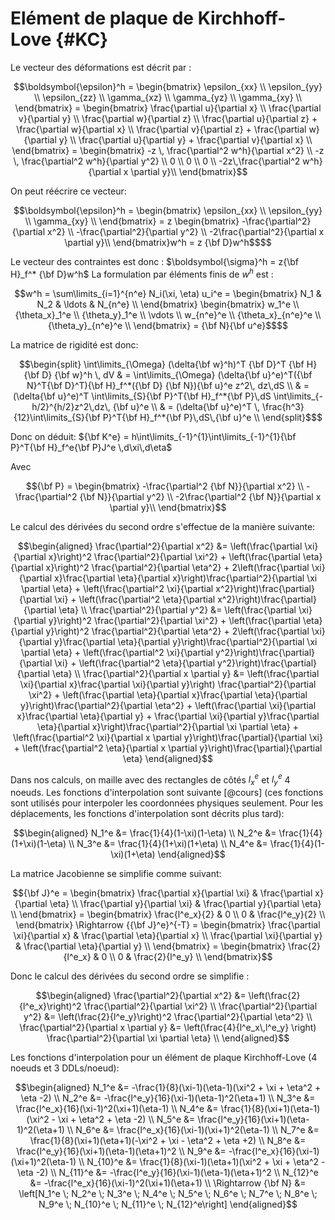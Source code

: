 # Elément de plaque de Kirchhoff-Love {#KC}

Le vecteur des déformations est décrit par :
```math
\boldsymbol{\epsilon}^h = \begin{bmatrix}
        \epsilon_{xx} \\
        \epsilon_{yy} \\
        \epsilon_{zz} \\
        \gamma_{xz} \\
        \gamma_{yz} \\
        \gamma_{xy} \\
    \end{bmatrix} = \begin{bmatrix}
        \frac{\partial u}{\partial x} \\
        \frac{\partial v}{\partial y} \\
        \frac{\partial w}{\partial z} \\
        \frac{\partial u}{\partial z} + \frac{\partial w}{\partial x} \\
        \frac{\partial v}{\partial z} + \frac{\partial w}{\partial y} \\
        \frac{\partial u}{\partial y} + \frac{\partial v}{\partial x} \\
    \end{bmatrix} = \begin{bmatrix}
        -z \, \frac{\partial^2 w^h}{\partial x^2} \\
        -z \, \frac{\partial^2 w^h}{\partial y^2} \\
         0 \\
         0 \\
         0 \\
         -2z\,\frac{\partial^2 w^h}{\partial x \partial y}\\
    \end{bmatrix}
```

On peut réécrire ce vecteur: 
```math
\boldsymbol{\epsilon}^h = \begin{bmatrix}
        \epsilon_{xx} \\
        \epsilon_{yy} \\
        \gamma_{xy} \\ 
    \end{bmatrix} = z \begin{bmatrix}
        -\frac{\partial^2}{\partial x^2} \\
        -\frac{\partial^2}{\partial y^2} \\
        -2\frac{\partial^2}{\partial x \partial y}\\
    \end{bmatrix}w^h = z {\bf D}w^h$$
```

Le vecteur des contraintes est donc : $\boldsymbol{\sigma}^h = z{\bf H}_f^* {\bf D}w^h$ La formulation par éléments finis de $w^h$ est :
```math
w^h = \sum\limits_{i=1}^{n^e} N_i(\xi, \eta) u_i^e = \begin{bmatrix}
        N_1 & N_2 & \ldots & N_{n^e} \\
    \end{bmatrix} \begin{bmatrix}
         w_1^e \\ 
         {\theta_x}_1^e \\ 
         {\theta_y}_1^e \\ 
         \vdots \\ 
         w_{n^e}^e \\ 
         {\theta_x}_{n^e}^e \\ 
         {\theta_y}_{n^e}^e \\
    \end{bmatrix} =  {\bf N}{\bf u^e}$$
```

La matrice de rigidité est donc:
```math
\begin{split}
        \int\limits_{\Omega} (\delta{\bf w}^h)^T {\bf D}^T {\bf H} {\bf D} {\bf w}^h \, dV & = \int\limits_{\Omega} (\delta{\bf u}^e)^T({\bf N}^T{\bf D}^T){\bf H}_f^*({\bf D} {\bf N}){\bf u}^e z^2\, dz\,dS \\
        & = (\delta{\bf u}^e)^T \int\limits_{S}{\bf P}^T{\bf H}_f^*{\bf P}\,dS \int\limits_{-h/2}^{h/2}z^2\,dz\, {\bf u}^e \\
        & = (\delta{\bf u}^e)^T \, \frac{h^3}{12}\int\limits_{S}{\bf P}^T{\bf H}_f^*{\bf P}\,dS\,{\bf u}^e \\
    \end{split}$
```

Donc on déduit: ${\bf K^e} = h\int\limits_{-1}^{1}\int\limits_{-1}^{1}{\bf P}^T{\bf H}_f^e{\bf P}J^e \,d\xi\,d\eta$

Avec 

$${\bf P} = \begin{bmatrix}
        -\frac{\partial^2 {\bf N}}{\partial x^2} \\
        -\frac{\partial^2 {\bf N}}{\partial y^2} \\
        -2\frac{\partial^2 {\bf N}}{\partial x \partial y}\\
    \end{bmatrix}$$

Le calcul des dérivées du second ordre s'effectue de la manière suivante: 

$$\begin{aligned}
    \frac{\partial^2}{\partial x^2} &= \left(\frac{\partial \xi}{\partial x}\right)^2 \frac{\partial^2}{\partial \xi^2} + \left(\frac{\partial \eta}{\partial x}\right)^2 \frac{\partial^2}{\partial \eta^2} + 2\left(\frac{\partial \xi}{\partial x}\frac{\partial \eta}{\partial x}\right)\frac{\partial^2}{\partial \xi \partial \eta} + \left(\frac{\partial^2 \xi}{\partial x^2}\right)\frac{\partial}{\partial \xi} + \left(\frac{\partial^2 \eta}{\partial x^2}\right)\frac{\partial}{\partial \eta} \\
     \frac{\partial^2}{\partial y^2} &= \left(\frac{\partial \xi}{\partial y}\right)^2 \frac{\partial^2}{\partial \xi^2} + \left(\frac{\partial \eta}{\partial y}\right)^2 \frac{\partial^2}{\partial \eta^2} + 2\left(\frac{\partial \xi}{\partial y}\frac{\partial \eta}{\partial y}\right)\frac{\partial^2}{\partial \xi \partial \eta} + \left(\frac{\partial^2 \xi}{\partial y^2}\right)\frac{\partial}{\partial \xi} + \left(\frac{\partial^2 \eta}{\partial y^2}\right)\frac{\partial}{\partial \eta} \\
      \frac{\partial^2}{\partial x \partial y} &= \left(\frac{\partial \xi}{\partial x}\frac{\partial \xi}{\partial y}\right) \frac{\partial^2}{\partial \xi^2} + \left(\frac{\partial \eta}{\partial x}\frac{\partial \eta}{\partial y}\right)\frac{\partial^2}{\partial \eta^2} + \left(\frac{\partial \xi}{\partial x}\frac{\partial \eta}{\partial y} + \frac{\partial \xi}{\partial y}\frac{\partial \eta}{\partial x}\right)\frac{\partial^2}{\partial \xi \partial \eta} + \left(\frac{\partial^2 \xi}{\partial x \partial y}\right)\frac{\partial}{\partial \xi} + \left(\frac{\partial^2 \eta}{\partial x \partial y}\right)\frac{\partial}{\partial \eta}
\end{aligned}$$

Dans nos calculs, on maille avec des rectangles de côtés $l^e_x$ et $l^e_y$ 4 noeuds. Les fonctions d'interpolation sont suivante [@cours] (ces fonctions sont utilisés pour interpoler les coordonnées physiques
seulement. Pour les déplacements, les fonctions d'interpolation sont décrits plus tard):

$$\begin{aligned}
    N_1^e &= \frac{1}{4}(1-\xi)(1-\eta) \\
    N_2^e &= \frac{1}{4}(1+\xi)(1-\eta) \\
    N_3^e &= \frac{1}{4}(1+\xi)(1+\eta) \\
    N_4^e &= \frac{1}{4}(1-\xi)(1+\eta)
\end{aligned}$$

La matrice Jacobienne se simplifie comme suivant:

$${\bf J}^e = \begin{bmatrix}
        \frac{\partial x}{\partial \xi} & \frac{\partial x}{\partial \eta} \\
        \frac{\partial y}{\partial \xi} & \frac{\partial y}{\partial \eta} \\
    \end{bmatrix} = \begin{bmatrix}
        \frac{l^e_x}{2} & 0 \\
        0 & \frac{l^e_y}{2} \\
    \end{bmatrix} \Rightarrow {{\bf J}^e}^{-T} = \begin{bmatrix}
        \frac{\partial \xi}{\partial x} & \frac{\partial \eta}{\partial x} \\
        \frac{\partial \xi}{\partial y} & \frac{\partial \eta}{\partial y} \\
    \end{bmatrix} = \begin{bmatrix}
        \frac{2}{l^e_x} & 0 \\
        0 & \frac{2}{l^e_y} \\
    \end{bmatrix}$$

Donc le calcul des dérivées du second ordre se simplifie :

$$\begin{aligned}
    \frac{\partial^2}{\partial x^2} &= \left(\frac{2}{l^e_x}\right)^2 \frac{\partial^2}{\partial \xi^2} \\
    \frac{\partial^2}{\partial y^2} &= \left(\frac{2}{l^e_y}\right)^2 \frac{\partial^2}{\partial \eta^2} \\
    \frac{\partial^2}{\partial x \partial y} &= \left(\frac{4}{l^e_x\,l^e_y} \right) \frac{\partial^2}{\partial \xi \partial \eta} \\
\end{aligned}$$

Les fonctions d'interpolation pour un élément de plaque Kirchhoff-Love (4 noeuds et 3 DDLs/noeud): 

$$\begin{aligned}
    N_1^e &= -\frac{1}{8}(\xi-1)(\eta-1)(\xi^2 + \xi + \eta^2 + \eta -2) \\
    N_2^e &= -\frac{l^e_y}{16}(\xi-1)(\eta-1)^2(\eta+1) \\
    N_3^e &= \frac{l^e_x}{16}(\xi-1)^2(\xi+1)(\eta-1) \\
    N_4^e &= \frac{1}{8}(\xi+1)(\eta-1)(\xi^2 - \xi + \eta^2 + \eta -2) \\
    N_5^e &= \frac{l^e_y}{16}(\xi+1)(\eta-1)^2(\eta+1) \\
    N_6^e &= \frac{l^e_x}{16}(\xi-1)(\xi+1)^2(\eta-1) \\
    N_7^e &= \frac{1}{8}(\xi+1)(\eta+1)(-\xi^2 + \xi - \eta^2 + \eta +2) \\
    N_8^e &= \frac{l^e_y}{16}(\xi+1)(\eta-1)(\eta+1)^2 \\
    N_9^e &= -\frac{l^e_x}{16}(\xi-1)(\xi+1)^2(\eta-1) \\
    N_{10}^e &= \frac{1}{8}(\xi-1)(\eta+1)(\xi^2 + \xi + \eta^2 - \eta -2) \\
    N_{11}^e &= -\frac{l^e_y}{16}(\xi-1)(\eta-1)(\eta+1)^2 \\
    N_{12}^e &= -\frac{l^e_x}{16}(\xi-1)^2(\xi+1)(\eta+1) \\
    \Rightarrow {\bf N} &= \left[N_1^e \; N_2^e \; N_3^e \; N_4^e \; N_5^e \; N_6^e \; N_7^e \; N_8^e \; N_9^e \; N_{10}^e \; N_{11}^e \; N_{12}^e\right] 
\end{aligned}$$
